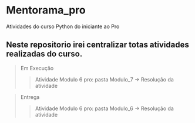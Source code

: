 # Mentorama_pro
Atividades do curso Python do iniciante ao Pro

## Neste repositorio irei centralizar totas atividades realizadas do curso.
> Em Execução
>> Atividade Modulo 6 pro: pasta Modulo_7 -> Resolução da atividade

> Entrega 
>> Atividade Modulo 6 pro: pasta Modulo_6 -> Resolução da atividade
